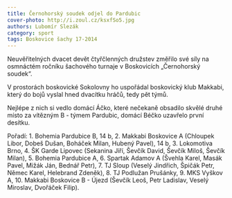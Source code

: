 ```yaml
---
title: Černohorský soudek odjel do Pardubic
cover-photo: http://i.zoul.cz/ksxfSo5.jpg
authors: Lubomír Slezák
category: sport
tags: Boskovice šachy 17-2014
---
```


Neuvěřitelných dvacet devět čtyřčlenných družstev změřilo své síly na osmnáctém ročníku šachového turnaje v Boskovicích „Černohorský soudek“.

V prostorách boskovické Sokolovny ho uspořádal boskovický klub Makkabi, který do bojů vyslal hned dvacítku hráčů, tedy pět týmů.

Nejlépe z nich si vedlo domácí Áčko, které nečekaně obsadilo skvělé druhé místo za vítězným B - týmem Pardubic, domácí Béčko uzavřelo první desítku.

Pořadí: 1. Bohemia Pardubice B, 14 b, 2. Makkabi Boskovice A (Chloupek Libor, Dobeš Dušan, Boháček Milan, Hubený Pavel), 14 b, 3. Lokomotiva Brno, 4. ŠK Garde Lipovec (Sekanina Jiří, Ševčík David, Ševčík Miloš, Ševčík Milan), 5. Bohemia Pardubice A, 6. Spartak Adamov A (Švehla Karel, Masák Pavel, Mižák Ján, Bednář Petr), 7. TJ Sloup (Veselý Jindřich, Špičák Petr, Němec Karel, Helebrand Zdeněk), 8. TJ Podlužan Prušánky, 9. MKS Vyškov A, 10. Makkabi Boskovice B - Újezd (Ševčík Leoš, Petr Ladislav, Veselý Miroslav, Dvořáček Filip).